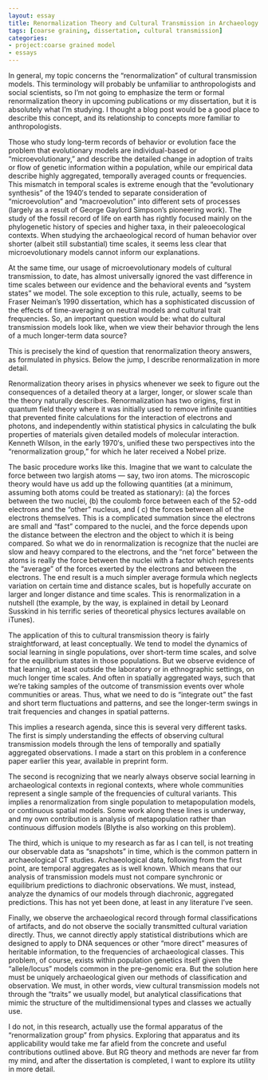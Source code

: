 ```yaml
---
layout: essay
title: Renormalization Theory and Cultural Transmission in Archaeology
tags: [coarse graining, dissertation, cultural transmission]
categories: 
- project:coarse grained model
- essays
---
```



In general, my topic concerns the “renormalization” of cultural transmission models.  This terminology will probably be unfamiliar to anthropologists and social scientists, so I’m not going to emphasize the term or formal renormalization theory in upcoming publications or my dissertation, but it is absolutely what I’m studying.  I thought a blog post would be a good place to describe this concept, and its relationship to concepts more familiar to anthropologists.  

Those who study long-term records of behavior or evolution face the problem that evolutionary models are individual-based or “microevolutionary,” and describe the detailed change in adoption of traits or flow of genetic information within a population, while our empirical data describe highly aggregated, temporally averaged counts or frequencies.  This mismatch in temporal scales is extreme enough that the “evolutionary synthesis” of the 1940′s tended to separate consideration of “microevolution” and “macroevolution” into different sets of processes (largely as a result of George Gaylord Simpson’s pioneering work).  The study of the fossil record of life on earth has rightly focused mainly on the phylogenetic history of species and higher taxa, in their paleoecological contexts.  When studying the archaeological record of human behavior over shorter (albeit still substantial) time scales, it seems less clear that microevolutionary models cannot inform our explanations.  

At the same time, our usage of microevolutionary models of cultural transmission, to date, has almost universally ignored the vast difference in time scales between our evidence and the behavioral events and “system states” we model.  The sole exception to this rule, actually, seems to be Fraser Neiman’s 1990 dissertation, which has a sophisticated discussion of the effects of time-averaging on neutral models and cultural trait frequencies.  So,  an important question would be:  what do cultural transmission models look like, when we view their behavior through the lens of a much longer-term data source?  

This is precisely the kind of question that renormalization theory answers, as formulated in physics.  Below the jump, I describe renormalization in more detail.   


Renormalization theory arises in physics whenever we seek to figure out the consequences of a detailed theory at a larger, longer, or slower scale than the theory naturally describes.  Renormalization has two origins, first in quantum field theory where it was initially used to remove infinite quantities that prevented finite calculations for the interaction of electrons and photons, and independently within statistical physics in calculating the bulk properties of materials given detailed models of molecular interaction.  Kenneth Wilson, in the early 1970′s, unified these two perspectives into the “renormalization group,” for which he later received a Nobel prize.  

The basic procedure works like this.  Imagine that we want to calculate the force between two largish atoms — say, two iron atoms.  The microscopic theory would have us add up the following quantities (at a minimum, assuming both atoms could be treated as stationary):  (a)  the forces between the two nuclei, (b) the coulomb force between each of the 52-odd electrons and the “other” nucleus, and ( c) the forces between all of the electrons themselves.  This is a complicated summation since the electrons are small and “fast” compared to the nuclei, and the force depends upon the distance between the electron and the object to which it is being compared.  So what we do in renormalization is recognize that the nuclei are slow and heavy compared to the electrons, and the “net force” between the atoms is really the force between the nuclei with a factor which represents the “average” of the forces exerted by the electrons and between the electrons.  The end result is a much simpler average formula which neglects variation on certain time and distance scales, but is hopefully accurate on larger and longer distance and time scales.  This is renormalization in a nutshell (the example, by the way, is explained in detail by Leonard Susskind in his terrific series of theoretical physics lectures available on iTunes).  

The application of this to cultural transmission theory is fairly straightforward, at least conceptually.  We tend to model the dynamics of social learning in single populations, over short-term time scales, and solve for the equilibrium states in those populations.  But we observe evidence of that learning, at least outside the laboratory or in ethnographic settings, on much longer time scales.  And often in spatially aggregated ways, such that we’re taking samples of the outcome of transmission events over whole communities or areas.  Thus, what we need to do is “integrate out” the fast and short term fluctuations and patterns, and see the longer-term swings in trait frequencies and changes in spatial patterns.  

This implies a research agenda, since this is several very different tasks.  The first is simply understanding the effects of observing cultural transmission models through the lens of temporally and spatially aggregated observations.  I made a start on this problem in a conference paper earlier this year, available in preprint form.  

The second is recognizing that we nearly always observe social learning in archaeological contexts in regional contexts, where whole communities represent a single sample of the frequencies of cultural variants.  This implies a renormalization from single population to metapopulation models, or continuous spatial models.  Some work along these lines is underway, and my own contribution is analysis of metapopulation rather than continuous diffusion models (Blythe is also working on this problem).  

The third, which is unique to my research as far as I can tell, is not treating our observable data as “snapshots” in time, which is the common pattern in archaeological CT studies.  Archaeological data, following from the first point, are temporal aggregates as is well known.  Which means that our analysis of transmission models must not compare synchronic or equilibrium predictions to diachronic observations.  We must, instead, analyze the dynamics of our models through diachronic, aggregated predictions.  This has not yet been done, at least in any literature I’ve seen.  

Finally, we observe the archaeological record through formal classifications of artifacts, and do not observe the socially transmitted cultural variation directly.  Thus, we cannot directly apply statistical distributions which are designed to apply to DNA sequences or other “more direct” measures of heritable information, to the frequencies of archaeological classes.  This problem, of course, exists within population genetics itself given the “allele/locus” models common in the pre-genomic era.  But the solution here must be uniquely archaeological given our methods of classification and observation.  We must, in other words, view cultural transmission models not through the “traits” we usually model, but analytical classifications that mimic the structure of the multidimensional types and classes we actually use.  

I do not, in this research, actually use the formal apparatus of the “renormalization group” from physics.  Exploring that apparatus and its applicability would take me far afield from the concrete and useful contributions outlined above.  But RG theory and methods are never far from my mind, and after the dissertation is completed, I want to explore its utility in more detail. 

